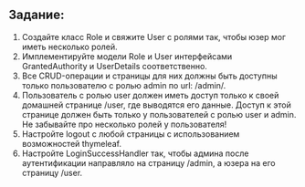 ## Задание:
1. Создайте класс Role и свяжите User с ролями так, чтобы юзер мог иметь несколько ролей.
2. Имплементируйте модели Role и User интерфейсами GrantedAuthority и UserDetails соответственно. 
3. Все CRUD-операции и страницы для них должны быть доступны только пользователю с ролью admin по url: /admin/.
4. Пользователь с ролью user должен иметь доступ только к своей домашней странице /user, где выводятся его данные. Доступ к этой странице должен быть только у пользователей с ролью user и admin. Не забывайте про несколько ролей у пользователя!
5. Настройте logout с любой страницы с использованием возможностей thymeleaf.
6. Настройте LoginSuccessHandler так, чтобы админа после аутентификации направляло на страницу /admin, а юзера на его страницу /user.
